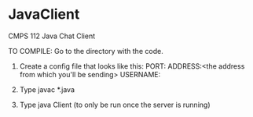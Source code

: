 # JavaClient
CMPS 112 Java Chat Client

TO COMPILE: 
Go to the directory with the code.
1. Create a config file that looks like this:
    PORT:<whatever port the server is on>
    ADDRESS:<the address from which you'll be sending>
    USERNAME:<what you want to be seen as>

2. Type javac *.java
3. Type java Client <config file> (to only be run once the server is running)
